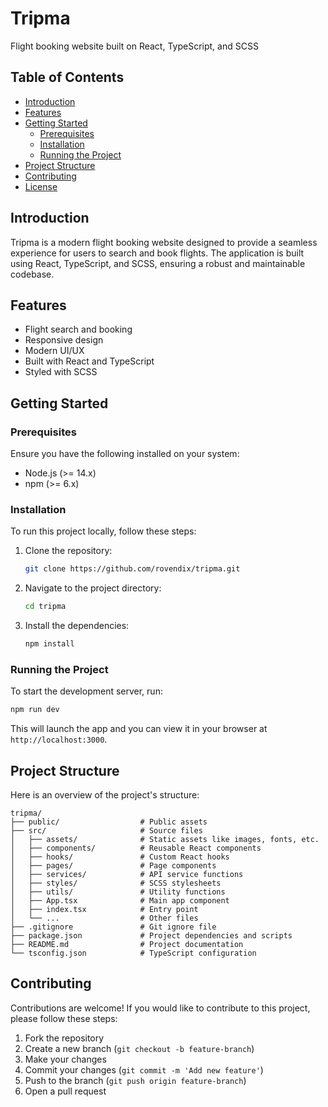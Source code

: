 # Tripma

Flight booking website built on React, TypeScript, and SCSS

## Table of Contents

- [Introduction](#introduction)
- [Features](#features)
- [Getting Started](#getting-started)
  - [Prerequisites](#prerequisites)
  - [Installation](#installation)
  - [Running the Project](#running-the-project)
- [Project Structure](#project-structure)
- [Contributing](#contributing)
- [License](#license)

## Introduction

Tripma is a modern flight booking website designed to provide a seamless experience for users to search and book flights. The application is built using React, TypeScript, and SCSS, ensuring a robust and maintainable codebase.

## Features

- Flight search and booking
- Responsive design
- Modern UI/UX
- Built with React and TypeScript
- Styled with SCSS

## Getting Started

### Prerequisites

Ensure you have the following installed on your system:
- Node.js (>= 14.x)
- npm (>= 6.x)

### Installation

To run this project locally, follow these steps:

1. Clone the repository:
    ```sh
    git clone https://github.com/rovendix/tripma.git
    ```
2. Navigate to the project directory:
    ```sh
    cd tripma
    ```
3. Install the dependencies:
    ```sh
    npm install
    ```

### Running the Project

To start the development server, run:
```sh
npm run dev
```

This will launch the app and you can view it in your browser at `http://localhost:3000`.

## Project Structure

Here is an overview of the project's structure:

```
tripma/
├── public/                  # Public assets
├── src/                     # Source files
│   ├── assets/              # Static assets like images, fonts, etc.
│   ├── components/          # Reusable React components
│   ├── hooks/               # Custom React hooks
│   ├── pages/               # Page components
│   ├── services/            # API service functions
│   ├── styles/              # SCSS stylesheets
│   ├── utils/               # Utility functions
│   ├── App.tsx              # Main app component
│   ├── index.tsx            # Entry point
│   └── ...                  # Other files
├── .gitignore               # Git ignore file
├── package.json             # Project dependencies and scripts
├── README.md                # Project documentation
└── tsconfig.json            # TypeScript configuration
```

## Contributing

Contributions are welcome! If you would like to contribute to this project, please follow these steps:

1. Fork the repository
2. Create a new branch (`git checkout -b feature-branch`)
3. Make your changes
4. Commit your changes (`git commit -m 'Add new feature'`)
5. Push to the branch (`git push origin feature-branch`)
6. Open a pull request

